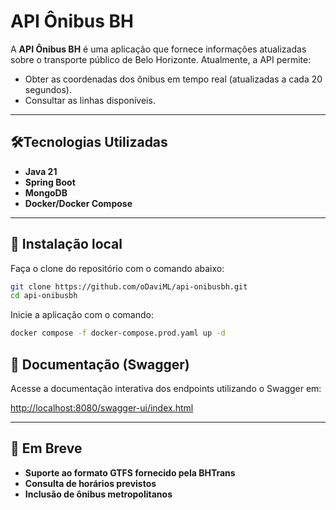 # API Ônibus BH

A **API Ônibus BH** é uma aplicação que fornece informações atualizadas sobre o transporte público de Belo Horizonte. Atualmente, a API permite:

- Obter as coordenadas dos ônibus em tempo real (atualizadas a cada 20 segundos).
- Consultar as linhas disponíveis.

---

## 🛠Tecnologias Utilizadas

- **Java 21**
- **Spring Boot**
- **MongoDB**
- **Docker/Docker Compose**

---

## 🚀 Instalação local


Faça o clone do repositório com o comando abaixo:

```bash
git clone https://github.com/oDaviML/api-onibusbh.git
cd api-onibusbh
```

Inicie a aplicação com o comando:

```bash
docker compose -f docker-compose.prod.yaml up -d
```

## 📖 Documentação (Swagger)

Acesse a documentação interativa dos endpoints utilizando o Swagger em:

[http://localhost:8080/swagger-ui/index.html](http://localhost:8080/swagger-ui/index.html)

---

## 🚧 Em Breve

- **Suporte ao formato GTFS fornecido pela BHTrans**
- **Consulta de horários previstos**
- **Inclusão de ônibus metropolitanos**
